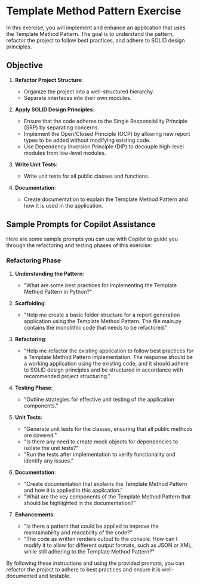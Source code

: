 # Template Method Pattern Exercise

In this exercise, you will implement and enhance an application that uses the Template Method Pattern. The goal is to understand the pattern, refactor the project to follow best practices, and adhere to SOLID design principles.

## Objective

1. **Refactor Project Structure**:
   - Organize the project into a well-structured hierarchy.
   - Separate interfaces into their own modules.

2. **Apply SOLID Design Principles**:
   - Ensure that the code adheres to the Single Responsibility Principle (SRP) by separating concerns.
   - Implement the Open/Closed Principle (OCP) by allowing new report types to be added without modifying existing code.
   - Use Dependency Inversion Principle (DIP) to decouple high-level modules from low-level modules.

3. **Write Unit Tests**:
   - Write unit tests for all public classes and functions.

4. **Documentation**:
   - Create documentation to explain the Template Method Pattern and how it is used in the application.

## Sample Prompts for Copilot Assistance

Here are some sample prompts you can use with Copilot to guide you through the refactoring and testing phases of this exercise:

### Refactoring Phase

1. **Understanding the Pattern**:
   - "What are some best practices for implementing the Template Method Pattern in Python?"

2. **Scaffolding**:
   - "Help me create a basic folder structure for a report generation application using the Template Method Pattern.  The file main.py contains the monolithic code that needs to be refactored."

3. **Refactoring**:
   - "Help me refactor the existing application to follow best practices for a Template Method Pattern implementation. The response should be a working application using the existing code, and it should adhere to SOLID design principles and be structured in accordance with recommended project structuring."

4. **Testing Phase**:
   - "Outline strategies for effective unit testing of the application components."

5. **Unit Tests**:
   - "Generate unit tests for the classes, ensuring that all public methods are covered."
   - "Is there any need to create mock objects for dependencies to isolate the unit tests?"
   - "Run the tests after implementation to verify functionality and identify any issues."

6. **Documentation**:
   - "Create documentation that explains the Template Method Pattern and how it is applied in this application."
   - "What are the key components of the Template Method Pattern that should be highlighted in the documentation?"
	
7. **Enhancements**:
   - "Is there a pattern that could be applied to improve the maintainability and readability of the code?"
   - "The code as written renders output to the console. How can I modify it to allow for different output formats, such as JSON or XML, while still adhering to the Template Method Pattern?"


By following these instructions and using the provided prompts, you can refactor the project to adhere to best practices and ensure it is well-documented and testable.